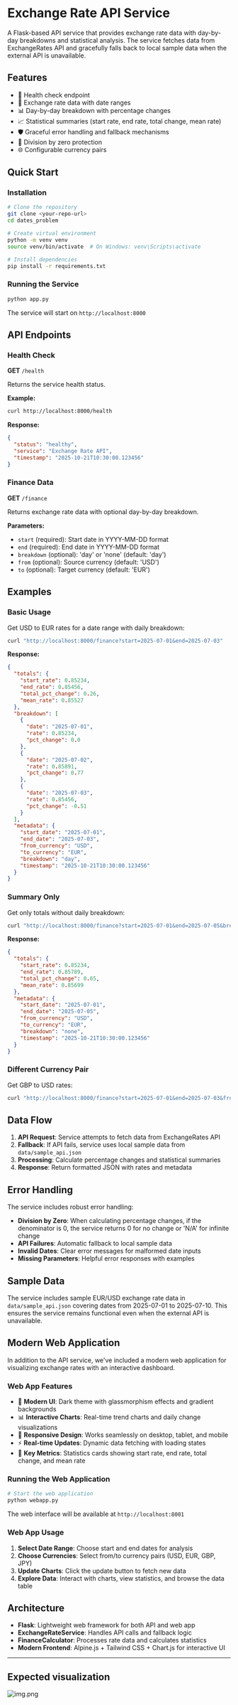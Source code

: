 # Exchange Rate API Service

A Flask-based API service that provides exchange rate data with day-by-day breakdowns and statistical analysis. The service fetches data from ExchangeRates API and gracefully falls back to local sample data when the external API is unavailable.

## Features

- 🏥 Health check endpoint
- 💱 Exchange rate data with date ranges
- 📊 Day-by-day breakdown with percentage changes
- 📈 Statistical summaries (start rate, end rate, total change, mean rate)
- 🛡️ Graceful error handling and fallback mechanisms
- 🔢 Division by zero protection
- 🌐 Configurable currency pairs

## Quick Start

### Installation

```bash
# Clone the repository
git clone <your-repo-url>
cd dates_problem

# Create virtual environment
python -m venv venv
source venv/bin/activate  # On Windows: venv\Scripts\activate

# Install dependencies
pip install -r requirements.txt
```

### Running the Service

```bash
python app.py
```

The service will start on `http://localhost:8000`

## API Endpoints

### Health Check

**GET** `/health`

Returns the service health status.

**Example:**
```bash
curl http://localhost:8000/health
```

**Response:**
```json
{
  "status": "healthy",
  "service": "Exchange Rate API",
  "timestamp": "2025-10-21T10:30:00.123456"
}
```

### Finance Data

**GET** `/finance`

Returns exchange rate data with optional day-by-day breakdown.

**Parameters:**
- `start` (required): Start date in YYYY-MM-DD format
- `end` (required): End date in YYYY-MM-DD format
- `breakdown` (optional): 'day' or 'none' (default: 'day')
- `from` (optional): Source currency (default: 'USD')
- `to` (optional): Target currency (default: 'EUR')

## Examples

### Basic Usage

Get USD to EUR rates for a date range with daily breakdown:

```bash
curl "http://localhost:8000/finance?start=2025-07-01&end=2025-07-03"
```

**Response:**
```json
{
  "totals": {
    "start_rate": 0.85234,
    "end_rate": 0.85456,
    "total_pct_change": 0.26,
    "mean_rate": 0.85527
  },
  "breakdown": [
    {
      "date": "2025-07-01",
      "rate": 0.85234,
      "pct_change": 0.0
    },
    {
      "date": "2025-07-02",
      "rate": 0.85891,
      "pct_change": 0.77
    },
    {
      "date": "2025-07-03",
      "rate": 0.85456,
      "pct_change": -0.51
    }
  ],
  "metadata": {
    "start_date": "2025-07-01",
    "end_date": "2025-07-03",
    "from_currency": "USD",
    "to_currency": "EUR",
    "breakdown": "day",
    "timestamp": "2025-10-21T10:30:00.123456"
  }
}
```

### Summary Only

Get only totals without daily breakdown:

```bash
curl "http://localhost:8000/finance?start=2025-07-01&end=2025-07-05&breakdown=none"
```

**Response:**
```json
{
  "totals": {
    "start_rate": 0.85234,
    "end_rate": 0.85789,
    "total_pct_change": 0.65,
    "mean_rate": 0.85699
  },
  "metadata": {
    "start_date": "2025-07-01",
    "end_date": "2025-07-05",
    "from_currency": "USD",
    "to_currency": "EUR",
    "breakdown": "none",
    "timestamp": "2025-10-21T10:30:00.123456"
  }
}
```

### Different Currency Pair

Get GBP to USD rates:

```bash
curl "http://localhost:8000/finance?start=2025-07-01&end=2025-07-03&from=GBP&to=USD"
```

## Data Flow

1. **API Request**: Service attempts to fetch data from ExchangeRates API
2. **Fallback**: If API fails, service uses local sample data from `data/sample_api.json`
3. **Processing**: Calculate percentage changes and statistical summaries
4. **Response**: Return formatted JSON with rates and metadata

## Error Handling

The service includes robust error handling:

- **Division by Zero**: When calculating percentage changes, if the denominator is 0, the service returns 0 for no change or 'N/A' for infinite change
- **API Failures**: Automatic fallback to local sample data
- **Invalid Dates**: Clear error messages for malformed date inputs
- **Missing Parameters**: Helpful error responses with examples

## Sample Data

The service includes sample EUR/USD exchange rate data in `data/sample_api.json` covering dates from 2025-07-01 to 2025-07-10. This ensures the service remains functional even when the external API is unavailable.

## Modern Web Application

In addition to the API service, we've included a modern web application for visualizing exchange rates with an interactive dashboard.

### Web App Features

- 🎨 **Modern UI**: Dark theme with glassmorphism effects and gradient backgrounds
- 📊 **Interactive Charts**: Real-time trend charts and daily change visualizations
- 📱 **Responsive Design**: Works seamlessly on desktop, tablet, and mobile
- ⚡ **Real-time Updates**: Dynamic data fetching with loading states
- 🎯 **Key Metrics**: Statistics cards showing start rate, end rate, total change, and mean rate

### Running the Web Application

```bash
# Start the web application
python webapp.py
```

The web interface will be available at `http://localhost:8001`

### Web App Usage

1. **Select Date Range**: Choose start and end dates for analysis
2. **Choose Currencies**: Select from/to currency pairs (USD, EUR, GBP, JPY)
3. **Update Charts**: Click the update button to fetch new data
4. **Explore Data**: Interact with charts, view statistics, and browse the data table


## Architecture

- **Flask**: Lightweight web framework for both API and web app
- **ExchangeRateService**: Handles API calls and fallback logic
- **FinanceCalculator**: Processes rate data and calculates statistics
- **Modern Frontend**: Alpine.js + Tailwind CSS + Chart.js for interactive UI


---

## Expected visualization
![img.png](img.png)

